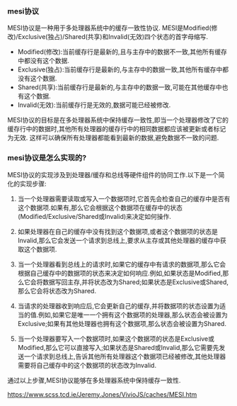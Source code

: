 ### mesi协议

MESI协议是一种用于多处理器系统中的缓存一致性协议.
MESI是Modified(修改)/Exclusive(独占)/Shared(共享)和Invalid(无效)四个状态的首字母缩写.

- Modified(修改):当前缓存行是最新的,且与主存中的数据不一致,其他所有缓存中都没有这个数据.
- Exclusive(独占):当前缓存行是最新的,与主存中的数据一致,其他所有缓存中都没有这个数据.
- Shared(共享):当前缓存行是最新的,与主存中的数据一致,可能在其他缓存中也有这个数据.
- Invalid(无效):当前缓存行是无效的,数据可能已经被修改.

MESI协议的目标是在多处理器系统中保持缓存一致性,即当一个处理器修改了它的缓存行中的数据时,其他所有处理器的缓存行中的相同数据都应该被更新或者标记为无效.
这样可以确保所有处理器都能看到最新的数据,避免数据不一致的问题.

### mesi协议是怎么实现的?
MESI协议的实现涉及到处理器/缓存和总线等硬件组件的协同工作.以下是一个简化的实现步骤:

1. 当一个处理器需要读取或写入一个数据项时,它首先会检查自己的缓存中是否有这个数据项.如果有,那么它会根据这个数据项在缓存中的状态(Modified/Exclusive/Shared或Invalid)来决定如何操作.

2. 如果处理器在自己的缓存中没有找到这个数据项,或者这个数据项的状态是Invalid,那么它会发送一个请求到总线上,要求从主存或其他处理器的缓存中获取这个数据项.

3. 当一个处理器看到总线上的请求时,如果它的缓存中有请求的数据项,那么它会根据自己缓存中的数据项的状态来决定如何响应.例如,如果状态是Modified,那么它会将数据写回主存,并将状态改为Shared;如果状态是Exclusive或Shared,那么它会将状态改为Shared.

4. 当请求的处理器收到响应后,它会更新自己的缓存,并将数据项的状态设置为适当的值.例如,如果它是唯一一个拥有这个数据项的处理器,那么状态会被设置为Exclusive;如果有其他处理器也拥有这个数据项,那么状态会被设置为Shared.

5. 当一个处理器要写入一个数据项时,如果这个数据项的状态是Exclusive或Modified,那么它可以直接写入;如果状态是Shared或Invalid,那么它需要先发送一个请求到总线上,告诉其他所有处理器这个数据项已经被修改,其他处理器需要将自己缓存中的这个数据项的状态改为Invalid.

通过以上步骤,MESI协议能够在多处理器系统中保持缓存一致性.

https://www.scss.tcd.ie/Jeremy.Jones/VivioJS/caches/MESI.htm
